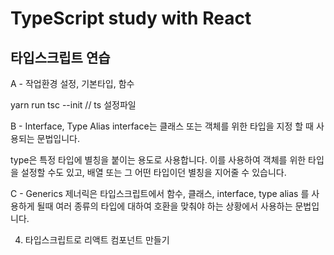 # TypeScript study with React

## 타입스크립트 연습

A - 작업환경 설정, 기본타입, 함수

yarn run tsc --init // ts 설정파일

B - Interface, Type Alias
interface는 클래스 또는 객체를 위한 타입을 지정 할 때 사용되는 문법입니다.

type은 특정 타입에 별칭을 붙이는 용도로 사용합니다. 이를 사용하여 객체를 위한 타입을 설정할 수도 있고, 배열 또는 그 어떤 타입이던 별칭을 지어줄 수 있습니다.

C - Generics <T>
제너릭은 타입스크립트에서 함수, 클래스, interface, type alias 를 사용하게 될때 여러 종류의 타입에 대하여 호환을 맞춰야 하는 상황에서 사용하는 문법입니다.

4. 타입스크립트로 리액트 컴포넌트 만들기
